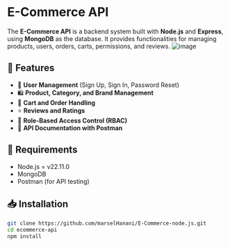# E-Commerce API

The **E-Commerce API** is a backend system built with **Node.js** and **Express**, using **MongoDB** as the database. It provides functionalities for managing products, users, orders, carts, permissions, and reviews.
![image](https://github.com/user-attachments/assets/f8cbd43b-48d9-49de-9e99-e415603504d5)
## 🚀 Features
- 🔐 **User Management** (Sign Up, Sign In, Password Reset)
- 🛍️ **Product, Category, and Brand Management**
- 🛒 **Cart and Order Handling**
- ⭐ **Reviews and Ratings**
- 🔑 **Role-Based Access Control (RBAC)**
- 📡 **API Documentation with Postman**

## 📌 Requirements
- Node.js = v22.11.0
- MongoDB
- Postman (for API testing)

## 📥 Installation
```bash
git clone https://github.com/marselHanani/E-Commerce-node.js.git
cd ecommerce-api
npm install



